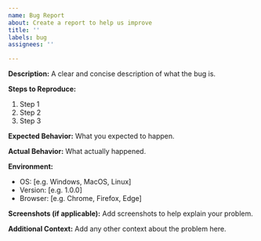 ```yaml
---
name: Bug Report
about: Create a report to help us improve
title: ''
labels: bug
assignees: ''

---
```


**Description:**
A clear and concise description of what the bug is.

**Steps to Reproduce:**
1. Step 1
2. Step 2
3. Step 3

**Expected Behavior:**
What you expected to happen.

**Actual Behavior:**
What actually happened.

**Environment:**
- OS: [e.g. Windows, MacOS, Linux]
- Version: [e.g. 1.0.0]
- Browser: [e.g. Chrome, Firefox, Edge]

**Screenshots (if applicable):**
Add screenshots to help explain your problem.

**Additional Context:**
Add any other context about the problem here.
